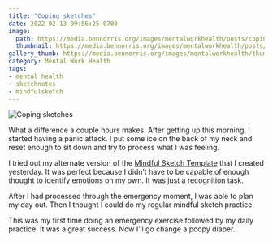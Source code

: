 ```yaml
---
title: "Coping sketches"
date: 2022-02-13 09:56:25-0700
image: 
  path: https://media.bennorris.org/images/mentalworkhealth/posts/coping-sketches.jpg
  thumbnail: https://media.bennorris.org/images/mentalworkhealth/posts/thumbnails/coping-sketches.jpg
gallery_thumb: https://media.bennorris.org/images/mentalworkhealth/thumbs/coping-sketches.jpg
category: Mental Work Health
tags:
- mental health
- sketchnotes
- mindfulsketch
---
```


![Coping sketches](https://media.bennorris.org/images/mentalworkhealth/posts/coping-sketches.jpg)

What a difference a couple hours makes. After getting up this morning, I started having a panic attack. I put some ice on the back of my neck and reset enough to sit down and try to process what I was feeling.

I tried out my alternate version of the [Mindful Sketch Template](https://bennorris.org/mindful-sketch-template/) that I created yesterday. It was perfect because I didn’t have to be capable of enough thought to identify emotions on my own. It was just a recognition task.

After I had processed through the emergency moment, I was able to plan my day out. Then I thought I could do my regular mindful sketch practice.

This was my first time doing an emergency exercise followed by my daily practice. It was a great success. Now I’ll go change a poopy diaper.
